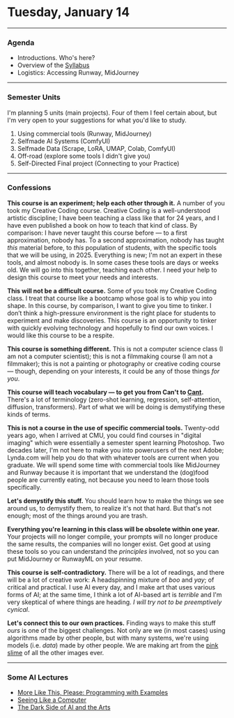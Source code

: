 # Tuesday, January 14

---

### Agenda

* Introductions. Who's here? 
* Overview of the [Syllabus](https://github.com/golanlevin/gen-ai/tree/main/syllabus)
* Logistics: Accessing Runway, MidJourney

---

### Semester Units

I'm planning 5 units (main projects). Four of them I feel certain about, but I'm very open to your suggestions for what you'd like to study.

1. Using commercial tools (Runway, MidJourney)
2. Selfmade AI Systems (ComfyUI)
3. Selfmade Data (Scrape, LoRA, UMAP, Colab, ComfyUI)
4. Off-road (explore some tools I didn't give you)
5. Self-Directed Final project (Connecting to your Practice)

---

### Confessions 


**This course is an experiment; help each other through it.** A number of you took my Creative Coding course. Creative Coding is a well-understood artistic discipline; I have been teaching a class like that for 24 years, and I have even published a book on how to teach that kind of class. By comparison: I have never taught this course before — to a first approximation, nobody has. To a second approximation, nobody has taught *this* material before, to *this* population of students, with the specific tools that we will be using, in 2025. Everything is new; I'm not an expert in these tools, and almost nobody is. In some cases these tools are days or weeks old. We will go into this together, teaching each other. I need your help to design this course to meet your needs and interests. 

**This will not be a difficult course.** Some of you took my Creative Coding class. I treat that course like a bootcamp whose goal is to whip you into shape. In this course, by comparison, I want to give you time to tinker. I don’t think a high-pressure environment is the right place for students to experiment and make discoveries. This course is an opportunity to tinker with quickly evolving technology and hopefully to find our own voices. I would like this course to be a respite. 

**This course is something different.** This is not a computer science class (I am not a computer scientist); this is not a filmmaking course (I am not a filmmaker); this is not a painting or photography or creative coding course — though, depending on your interests, it could be any of those things *for you*. 

**This course will teach vocabulary — to get you from Can't to [Cant](https://www.dictionary.com/browse/cant).** There's a lot of terminology (zero-shot learning, regression, self-attention, diffusion, transformers). Part of what we will be doing is demystifying these kinds of terms. 

**This is not a course in the use of specific commercial tools.** Twenty-odd years ago, when I arrived at CMU, you could find courses in "digital imaging" which were essentially a semester spent learning Photoshop. Two decades later, I'm not here to make you into powerusers of the next Adobe; Lynda.com will help you do that with whatever tools are current when you graduate. We will spend some time with commercial tools like MidJourney and Runway because it is important that we understand the (dog)food people are currently eating, not because you need to learn those tools specifically. 

**Let's demystify this stuff.** You should learn how to make the things we see around us, to demystify them, to realize it's not that hard. But that's not enough; most of the things around you are trash.

**Everything you're learning in this class will be obsolete within one year.** Your projects will no longer compile, your prompts will no longer produce the same results, the companies will no longer exist. Get good at using these tools so you can understand the *principles* involved, not so you can put MidJourney or RunwayML on your resume. 

**This course is self-contradictory.** There will be a lot of readings, and there will be a lot of creative work: A headspinning mixture of *boo* and *yay*; of critical and practical. I use AI every day, and I make art that uses various forms of AI; at the same time, I think a lot of AI-based art is *terrible* and I'm very skeptical of where things are heading. *I will try not to be preemptively cynical*. 

**Let's connect this to our own practices.** Finding ways to make this stuff *ours* is one of the biggest challenges. Not only are we (in most cases) using algorithms made by other people, but with many systems, we're using models (i.e. *data*) made by other people. We are making art from the [pink slime](https://amp.firstwefeast.com/eat/2013/11/pink-slime-facts) of all the other images ever. 

---

### Some AI Lectures

* [More Like This, Please: Programming with Examples](https://golancourses.net/60120/daily-notes/unit-1/machine-learning-art/)
* [Seeing Like a Computer](https://golancourses.net/60120/daily-notes/unit-1/machine-learning-art-ii/)
* [The Dark Side of AI and the Arts](https://golancourses.net/60120/daily-notes/unit-1/the-dark-side-of-ai-and-the-arts/)
